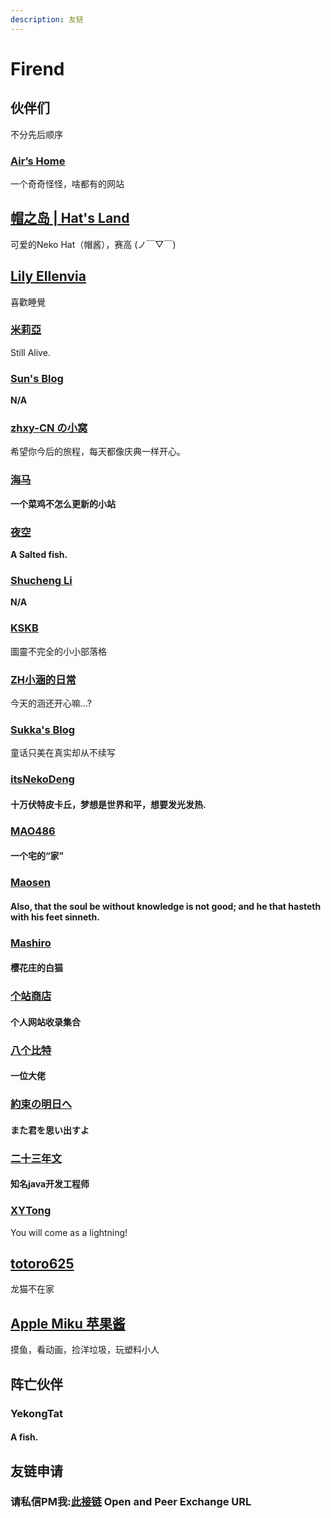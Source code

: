 ```yaml
---
description: 友链
---
```


# Firend

## 伙伴们

不分先后顺序



### [Air’s Home](https://zhiccc.net)

一个奇奇怪怪，啥都有的网站

## [帽之岛 | Hat's Land](https://www.hats-land.com/)

可爱的Neko Hat（帽酱），赛高 (ノ￣▽￣)

## [Lily Ellenvia](https://blog.lilynet.work/)

喜歡睡覺

### [米莉亞](https://mireya.moe/)

Still Alive.

### [Sun's Blog](https://www.6700.cc)

**N/A**

### [zhxy-CN の小窝](https://owo.cab)

希望你今后的旅程，每天都像庆典一样开心。

### [海马](https://peers.cloud/)

**一个菜鸡不怎么更新的小站**

### [**夜空**](https://blog.moeqing.com)

**A Salted fish.**

### [Shucheng Li](https://snli.org/)

**N/A**

### [**KSKB**](https://blog.kskb.eu.org)

圖靈不完全的小小部落格

### [**ZH小涵的日常**](https://blog.eden-official.co.uk)

今天的涵还开心嘛...?

### [Sukka's Blog](https://skk.moe)

童话只美在真实却从不续写

### [itsNekoDeng](https://nekodeng.gitee.io/)  &#x20;

#### 十万伏特皮卡丘，梦想是世界和平，想要发光发热.

### [MAO486](https://blog.xn--5ivs9a.work/)  &#x20;

#### 一个宅的“家”

### [Maosen ](https://www.yemaosen.com/)   &#x20;

#### Also, that the soul be without knowledge is not good; and he that hasteth with his feet sinneth.

### [Mashiro](https://2heng.xin)

#### 樱花庄的白猫

### [个站商店](https://storeweb.cn/site/browse)

#### 个人网站收录集合

### [八个比特](https://gazyip.cn/)

#### 一位大佬

### [約束の明日へ](https://asuhe.jp/)

#### また君を思い出すよ

### [二十三年文](https://592djy.com/)

#### 知名java开发工程师

### [XYTong](https://xiangyutong.eu/)

You will come as a lightning!

## [totoro625](https://www.totoro.pub)

龙猫不在家

## [Apple Miku 苹果酱](https://kirimasharo.com/)

摸鱼，看动画，捡洋垃圾，玩塑料小人

## 阵亡伙伴

### YekongTat

#### A fish.

## 友链申请

### 请私信PM我:[此接链](https://blog.jsmsr.com/abuout-me) Open and Peer Exchange URL

###

